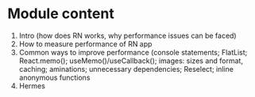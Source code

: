 # Module content

1. Intro (how does RN works, why performance issues can be faced)
2. How to measure performance of RN app
3. Common ways to improve performance (console statements; FlatList; React.memo(); useMemo()/useCallback(); images: sizes and format, caching; aminations; unnecessary dependencies; Reselect; inline anonymous functions
4. Hermes 
